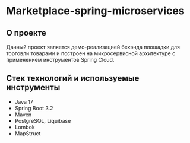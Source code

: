 # Marketplace-spring-microservices

## О проекте

Данный проект является демо-реализацией бекэнда площадки для
торговли товарами и построен на микросервисной 
архитектуре с применением инструментов Spring Cloud.

## Стек технологий и используемые инструменты

- Java 17
- Spring Boot 3.2
- Maven
- PostgreSQL, Liquibase
- Lombok
- MapStruct

